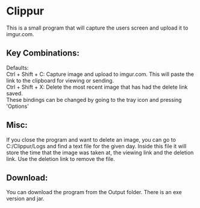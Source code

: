 Clippur
=======
This is a small program that will capture the users screen and upload it to imgur.com.

Key Combinations:
----
Defaults:  
  Ctrl + Shift + C: Capture image and upload to imgur.com. This will paste the link to the clipboard for viewing or sending.  
  Ctrl + Shift + X: Delete the most recent image that has had the delete link saved.  
These bindings can be changed by going to the tray icon and pressing 'Options'  

Misc:
----
If you close the program and want to delete an image, you can go to C:/Clippur/Logs and find a text file for the given day. Inside this file it will store the time that the image was taken at, the viewing link and the deletion link. Use the deletion link to remove the file.

Download:
----
You can download the program from the Output folder. There is an exe version and jar.
